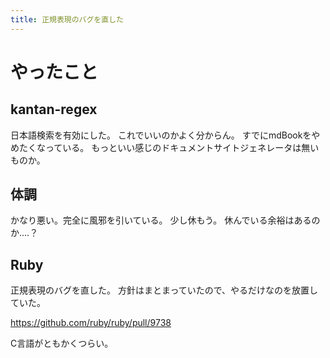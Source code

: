 ```yaml
---
title: 正規表現のバグを直した
---
```


# やったこと

## kantan-regex

日本語検索を有効にした。
これでいいのかよく分からん。
すでにmdBookをやめたくなっている。
もっといい感じのドキュメントサイトジェネレータは無いものか。

## 体調

かなり悪い。完全に風邪を引いている。
少し休もう。
休んでいる余裕はあるのか‥‥？

## Ruby

正規表現のバグを直した。
方針はまとまっていたので、やるだけなのを放置していた。

<https://github.com/ruby/ruby/pull/9738>

C言語がともかくつらい。
